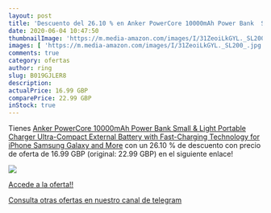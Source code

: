 ```yaml
---
layout: post
title: 'Descuento del 26.10 % en Anker PowerCore 10000mAh Power Bank  Sma'
date: 2020-06-04 10:47:50
thumbnailImage: 'https://m.media-amazon.com/images/I/31ZeoiLkGYL._SL200_.jpg'
images: [ 'https://m.media-amazon.com/images/I/31ZeoiLkGYL._SL200_.jpg' ]
comments: true
category: ofertas
author: ring
slug: B019GJLER8
description:
actualPrice: 16.99 GBP
comparePrice: 22.99 GBP
inStock: true
---
```


Tienes [Anker PowerCore 10000mAh Power Bank  Small & Light Portable Charger  Ultra-Compact External Battery with Fast-Charging Technology for iPhone  Samsung Galaxy  and More](https://www.amazon.com/dp/B019GJLER8/?tag=redken08-20) con un 26.10 % de descuento con precio de oferta de 16.99 GBP (original: 22.99 GBP) en el siguiente enlace!

[![](https://m.media-amazon.com/images/I/31ZeoiLkGYL._SL200_.jpg)](https://www.amazon.com/dp/B019GJLER8/?tag=redken08-20)

[Accede a la oferta!!](https://www.amazon.com/dp/B019GJLER8/?tag=redken08-20)

[Consulta otras ofertas en nuestro canal de telegram](https://t.me/s/ofertas25)
